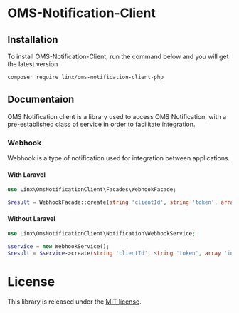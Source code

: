 # OMS-Notification-Client

## Installation

To install OMS-Notification-Client, run the command below and you will get the latest
version

```sh
composer require linx/oms-notification-client-php
```

## Documentaion

OMS Notification client is a library used to access OMS Notification, with a pre-established class of service in order to facilitate integration.

### Webhook

Webhook is a type of notification used for integration between applications.

#### With Laravel

``` php
use Linx\OmsNotificationClient\Facades\WebhookFacade;

$result = WebhookFacade::create(string 'clientId', string 'token', array 'inputData', string 'env');
```

#### Without Laravel

``` php
use Linx\OmsNotificationClient\Notification\WebhookService;

$service = new WebhookService();
$result = $service->create(string 'clientId', string 'token', array 'inputData', string 'env');
```

License
=======

This library is released under the [MIT license](LICENSE).